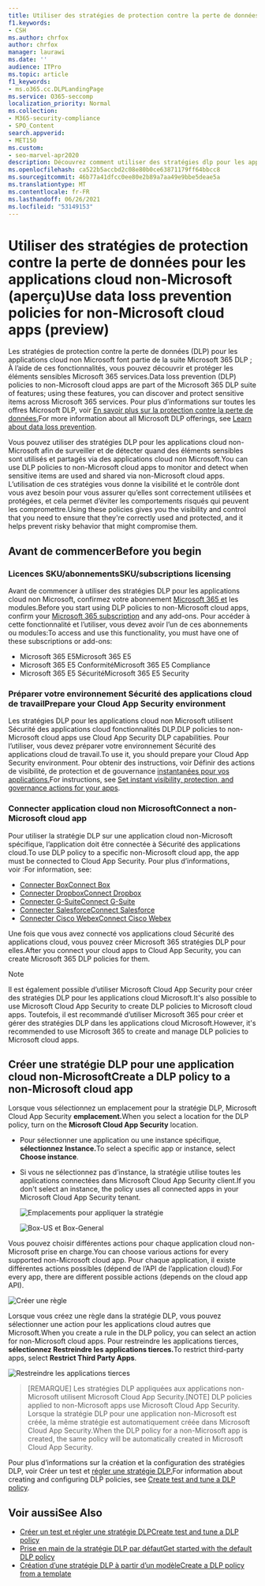 ```yaml
---
title: Utiliser des stratégies de protection contre la perte de données pour les applications cloud non Microsoft (aperçu)
f1.keywords:
- CSH
ms.author: chrfox
author: chrfox
manager: laurawi
ms.date: ''
audience: ITPro
ms.topic: article
f1_keywords:
- ms.o365.cc.DLPLandingPage
ms.service: O365-seccomp
localization_priority: Normal
ms.collection:
- M365-security-compliance
- SPO_Content
search.appverid:
- MET150
ms.custom:
- seo-marvel-apr2020
description: Découvrez comment utiliser des stratégies dlp pour les applications cloud non Microsoft.
ms.openlocfilehash: ca522b5accbd2c08e80b0ce63871179ff64bbcc8
ms.sourcegitcommit: 46b77a41dfcc0ee80e2b89a7aa49e9bbe5deae5a
ms.translationtype: MT
ms.contentlocale: fr-FR
ms.lasthandoff: 06/26/2021
ms.locfileid: "53149153"
---
```

# <a name="use-data-loss-prevention-policies-for-non-microsoft-cloud-apps-preview"></a><span data-ttu-id="ac720-103">Utiliser des stratégies de protection contre la perte de données pour les applications cloud non-Microsoft (aperçu)</span><span class="sxs-lookup"><span data-stu-id="ac720-103">Use data loss prevention policies for non-Microsoft cloud apps (preview)</span></span>

<span data-ttu-id="ac720-104">Les stratégies de protection contre la perte de données (DLP) pour les applications cloud non Microsoft font partie de la suite Microsoft 365 DLP ; À l’aide de ces fonctionnalités, vous pouvez découvrir et protéger les éléments sensibles Microsoft 365 services.</span><span class="sxs-lookup"><span data-stu-id="ac720-104">Data loss prevention (DLP) policies to non-Microsoft cloud apps are part of the Microsoft 365 DLP suite of features; using these features, you can discover and protect sensitive items across Microsoft 365 services.</span></span> <span data-ttu-id="ac720-105">Pour plus d’informations sur toutes les offres Microsoft DLP, voir [En savoir plus sur la protection contre la perte de données.](dlp-learn-about-dlp.md)</span><span class="sxs-lookup"><span data-stu-id="ac720-105">For more information about all Microsoft DLP offerings, see [Learn about data loss prevention](dlp-learn-about-dlp.md).</span></span>

<span data-ttu-id="ac720-106">Vous pouvez utiliser des stratégies DLP pour les applications cloud non-Microsoft afin de surveiller et de détecter quand des éléments sensibles sont utilisés et partagés via des applications cloud non Microsoft.</span><span class="sxs-lookup"><span data-stu-id="ac720-106">You can use DLP policies to non-Microsoft cloud apps to monitor and detect when sensitive items are used and shared via non-Microsoft cloud apps.</span></span> <span data-ttu-id="ac720-107">L’utilisation de ces stratégies vous donne la visibilité et le contrôle dont vous avez besoin pour vous assurer qu’elles sont correctement utilisées et protégées, et cela permet d’éviter les comportements risqués qui peuvent les compromettre.</span><span class="sxs-lookup"><span data-stu-id="ac720-107">Using these policies gives you the visibility and control that you need to ensure that they're correctly used and protected, and it helps prevent risky behavior that might compromise them.</span></span>

## <a name="before-you-begin"></a><span data-ttu-id="ac720-108">Avant de commencer</span><span class="sxs-lookup"><span data-stu-id="ac720-108">Before you begin</span></span>

### <a name="skusubscriptions-licensing"></a><span data-ttu-id="ac720-109">Licences SKU/abonnements</span><span class="sxs-lookup"><span data-stu-id="ac720-109">SKU/subscriptions licensing</span></span>

<span data-ttu-id="ac720-110">Avant de commencer à utiliser des stratégies DLP pour les applications cloud non Microsoft, confirmez votre abonnement [Microsoft 365 et](https://www.microsoft.com/microsoft-365/compare-microsoft-365-enterprise-plans?rtc=1) les modules.</span><span class="sxs-lookup"><span data-stu-id="ac720-110">Before you start using DLP policies to non-Microsoft cloud apps, confirm your [Microsoft 365 subscription](https://www.microsoft.com/microsoft-365/compare-microsoft-365-enterprise-plans?rtc=1) and any add-ons.</span></span> <span data-ttu-id="ac720-111">Pour accéder à cette fonctionnalité et l’utiliser, vous devez avoir l’un de ces abonnements ou modules:</span><span class="sxs-lookup"><span data-stu-id="ac720-111">To access and use this functionality, you must have one of these subscriptions or add-ons:</span></span>

- <span data-ttu-id="ac720-112">Microsoft 365 E5</span><span class="sxs-lookup"><span data-stu-id="ac720-112">Microsoft 365 E5</span></span>
- <span data-ttu-id="ac720-113">Microsoft 365 E5 Conformité</span><span class="sxs-lookup"><span data-stu-id="ac720-113">Microsoft 365 E5 Compliance</span></span>
- <span data-ttu-id="ac720-114">Microsoft 365 E5 Sécurité</span><span class="sxs-lookup"><span data-stu-id="ac720-114">Microsoft 365 E5 Security</span></span>

### <a name="prepare-your-cloud-app-security-environment"></a><span data-ttu-id="ac720-115">Préparer votre environnement Sécurité des applications cloud de travail</span><span class="sxs-lookup"><span data-stu-id="ac720-115">Prepare your Cloud App Security environment</span></span>

<span data-ttu-id="ac720-116">Les stratégies DLP pour les applications cloud non Microsoft utilisent Sécurité des applications cloud fonctionnalités DLP.</span><span class="sxs-lookup"><span data-stu-id="ac720-116">DLP policies to non-Microsoft cloud apps use Cloud App Security DLP capabilities.</span></span> <span data-ttu-id="ac720-117">Pour l’utiliser, vous devez préparer votre environnement Sécurité des applications cloud de travail.</span><span class="sxs-lookup"><span data-stu-id="ac720-117">To use it, you should prepare your Cloud App Security environment.</span></span> <span data-ttu-id="ac720-118">Pour obtenir des instructions, voir Définir des actions de visibilité, de protection et de gouvernance [instantanées pour vos applications.](/cloud-app-security/getting-started-with-cloud-app-security#step-1-set-instant-visibility-protection-and-governance-actions-for-your-apps)</span><span class="sxs-lookup"><span data-stu-id="ac720-118">For instructions, see [Set instant visibility, protection, and governance actions for your apps](/cloud-app-security/getting-started-with-cloud-app-security#step-1-set-instant-visibility-protection-and-governance-actions-for-your-apps).</span></span>

### <a name="connect-a-non-microsoft-cloud-app"></a><span data-ttu-id="ac720-119">Connecter application cloud non Microsoft</span><span class="sxs-lookup"><span data-stu-id="ac720-119">Connect a non-Microsoft cloud app</span></span>

<span data-ttu-id="ac720-120">Pour utiliser la stratégie DLP sur une application cloud non-Microsoft spécifique, l’application doit être connectée à Sécurité des applications cloud.</span><span class="sxs-lookup"><span data-stu-id="ac720-120">To use DLP policy to a specific non-Microsoft cloud app, the app must be connected to Cloud App Security.</span></span> <span data-ttu-id="ac720-121">Pour plus d’informations, voir :</span><span class="sxs-lookup"><span data-stu-id="ac720-121">For information, see:</span></span>

- [<span data-ttu-id="ac720-122">Connecter Box</span><span class="sxs-lookup"><span data-stu-id="ac720-122">Connect Box</span></span>](/cloud-app-security/connect-box-to-microsoft-cloud-app-security)
- [<span data-ttu-id="ac720-123">Connecter Dropbox</span><span class="sxs-lookup"><span data-stu-id="ac720-123">Connect Dropbox</span></span>](/cloud-app-security/connect-dropbox-to-microsoft-cloud-app-security)
- [<span data-ttu-id="ac720-124">Connecter G-Suite</span><span class="sxs-lookup"><span data-stu-id="ac720-124">Connect G-Suite</span></span>](/cloud-app-security/connect-google-apps-to-microsoft-cloud-app-security)
- [<span data-ttu-id="ac720-125">Connecter Salesforce</span><span class="sxs-lookup"><span data-stu-id="ac720-125">Connect Salesforce</span></span>](/cloud-app-security/connect-salesforce-to-microsoft-cloud-app-security)
- [<span data-ttu-id="ac720-126">Connecter Cisco Webex</span><span class="sxs-lookup"><span data-stu-id="ac720-126">Connect Cisco Webex</span></span>](/cloud-app-security/connect-webex-to-microsoft-cloud-app-security)

<span data-ttu-id="ac720-127">Une fois que vous avez connecté vos applications cloud Sécurité des applications cloud, vous pouvez créer Microsoft 365 stratégies DLP pour elles.</span><span class="sxs-lookup"><span data-stu-id="ac720-127">After you connect your cloud apps to Cloud App Security, you can create Microsoft 365 DLP policies for them.</span></span>

>[!NOTE]
><span data-ttu-id="ac720-128">Il est également possible d’utiliser Microsoft Cloud App Security pour créer des stratégies DLP pour les applications cloud Microsoft.</span><span class="sxs-lookup"><span data-stu-id="ac720-128">It's also possible to use Microsoft Cloud App Security to create DLP policies to Microsoft cloud apps.</span></span> <span data-ttu-id="ac720-129">Toutefois, il est recommandé d’utiliser Microsoft 365 pour créer et gérer des stratégies DLP dans les applications cloud Microsoft.</span><span class="sxs-lookup"><span data-stu-id="ac720-129">However, it's recommended to use Microsoft 365 to create and manage DLP policies to Microsoft cloud apps.</span></span>

## <a name="create-a-dlp-policy-to-a-non-microsoft-cloud-app"></a><span data-ttu-id="ac720-130">Créer une stratégie DLP pour une application cloud non-Microsoft</span><span class="sxs-lookup"><span data-stu-id="ac720-130">Create a DLP policy to a non-Microsoft cloud app</span></span>

<span data-ttu-id="ac720-131">Lorsque vous sélectionnez un emplacement pour la stratégie DLP, Microsoft Cloud App Security **emplacement.**</span><span class="sxs-lookup"><span data-stu-id="ac720-131">When you select a location for the DLP policy, turn on the **Microsoft Cloud App Security** location.</span></span>

- <span data-ttu-id="ac720-132">Pour sélectionner une application ou une instance spécifique, **sélectionnez Instance.**</span><span class="sxs-lookup"><span data-stu-id="ac720-132">To select a specific app or instance, select **Choose instance**.</span></span>
- <span data-ttu-id="ac720-133">Si vous ne sélectionnez pas d’instance, la stratégie utilise toutes les applications connectées dans Microsoft Cloud App Security client.</span><span class="sxs-lookup"><span data-stu-id="ac720-133">If you don't select an instance, the policy uses all connected apps in your Microsoft Cloud App Security tenant.</span></span>

   ![Emplacements pour appliquer la stratégie](../media/1-dlp-non-microsoft-cloud-app-choose-instance.png)

   ![Box-US et Box-General](../media/2-dlp-non-microsoft-cloud-app-box.png)

<span data-ttu-id="ac720-136">Vous pouvez choisir différentes actions pour chaque application cloud non-Microsoft prise en charge.</span><span class="sxs-lookup"><span data-stu-id="ac720-136">You can choose various actions for every supported non-Microsoft cloud app.</span></span> <span data-ttu-id="ac720-137">Pour chaque application, il existe différentes actions possibles (dépend de l’API de l’application cloud).</span><span class="sxs-lookup"><span data-stu-id="ac720-137">For every app, there are different possible actions (depends on the cloud app API).</span></span>

![Créer une règle](../media/3-dlp-non-microsoft-cloud-app-create-rule.png)

<span data-ttu-id="ac720-139">Lorsque vous créez une règle dans la stratégie DLP, vous pouvez sélectionner une action pour les applications cloud autres que Microsoft.</span><span class="sxs-lookup"><span data-stu-id="ac720-139">When you create a rule in the DLP policy, you can select an action for non-Microsoft cloud apps.</span></span> <span data-ttu-id="ac720-140">Pour restreindre les applications tierces, **sélectionnez Restreindre les applications tierces.**</span><span class="sxs-lookup"><span data-stu-id="ac720-140">To restrict third-party apps, select **Restrict Third Party Apps**.</span></span>

![Restreindre les applications tierces](../media/4-dlp-non-microsoft-cloud-app-restrict-third-party-apps.png)

><span data-ttu-id="ac720-142">[REMARQUE] Les stratégies DLP appliquées aux applications non-Microsoft utilisent Microsoft Cloud App Security.</span><span class="sxs-lookup"><span data-stu-id="ac720-142">[NOTE] DLP policies applied to non-Microsoft apps use Microsoft Cloud App Security.</span></span> <span data-ttu-id="ac720-143">Lorsque la stratégie DLP pour une application non-Microsoft est créée, la même stratégie est automatiquement créée dans Microsoft Cloud App Security.</span><span class="sxs-lookup"><span data-stu-id="ac720-143">When the DLP policy for a non-Microsoft app is created, the same policy will be automatically created in Microsoft Cloud App Security.</span></span>

<span data-ttu-id="ac720-144">Pour plus d’informations sur la création et la configuration des stratégies DLP, voir Créer un test et [régler une stratégie DLP.](./create-test-tune-dlp-policy.md?view=o365-worldwide)</span><span class="sxs-lookup"><span data-stu-id="ac720-144">For information about creating and configuring DLP policies, see [Create test and tune a DLP policy](./create-test-tune-dlp-policy.md?view=o365-worldwide).</span></span>

## <a name="see-also"></a><span data-ttu-id="ac720-145">Voir aussi</span><span class="sxs-lookup"><span data-stu-id="ac720-145">See Also</span></span>

- [<span data-ttu-id="ac720-146">Créer un test et régler une stratégie DLP</span><span class="sxs-lookup"><span data-stu-id="ac720-146">Create test and tune a DLP policy</span></span>](./create-test-tune-dlp-policy.md?view=o365-worldwide)
- [<span data-ttu-id="ac720-147">Prise en main de la stratégie DLP par défaut</span><span class="sxs-lookup"><span data-stu-id="ac720-147">Get started with the default DLP policy</span></span>](./get-started-with-the-default-dlp-policy.md?view=o365-worldwide)
- [<span data-ttu-id="ac720-148">Création d’une stratégie DLP à partir d’un modèle</span><span class="sxs-lookup"><span data-stu-id="ac720-148">Create a DLP policy from a template</span></span>](./create-a-dlp-policy-from-a-template.md?view=o365-worldwide)
